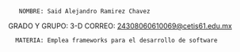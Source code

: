        NOMBRE: Said Alejandro Ramirez Chavez
GRADO Y GRUPO: 3-D
       CORREO: 24308060610069@cetis61.edu.mx

      MATERIA: Emplea frameworks para el desarrollo de software